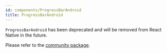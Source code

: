 ```yaml
---
id: components/ProgressBarAndroid
title: ProgressBarAndroid
---
```


`ProgressBarAndroid` has been deprecated and will be removed from React Native
in the future.

Please refer to the
[community package](https://github.com/react-native-community/progress-bar-android).

